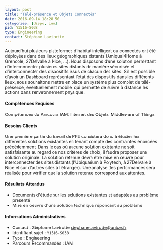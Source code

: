 ```yaml
---
layout: post
title: "Télé-présence et Objets Connectés"
date: 2016-09-14 18:28:50
categories: [dispo, iam]
pid: Y1516-S038
type: Engineering
contact: Stéphane Lavirotte
---
```

       
Aujourd’hui plusieurs plateformes d’habitat intelligent ou connectés ont été déployées dans des lieux géographiques distants (Amiqual4Home à Grenoble, 27Delvalle à Nice, …). Nous disposons d’une solution permettant d’interconnecter plusieurs sites distants de manière sécurisée et d’interconnecter des dispositifs issus de chacun des sites. S’il est possible d’avoir un Dashboard représentant l’état des dispositifs dans les différents lieux, nous souhaitons mettre en place un système plus complet de télé-présence, éventuellement mobile, qui permette de suivre à distance les actions dans l’environnement physique.

#### Compétences Requises
Compétences du Parcours IAM: Internet des Objets, Middleware of Things


#### Besoins Clients
Une première partie du travail de PFE consistera donc à étudier les différentes solutions existantes en tenant compte des contraintes énoncées précédemment. Dans le cas où aucune solution existante ne soit satisfaisante au regard de nos critères de choix, il faudra proposer une solution originale. La solution retenue devra être mise en œuvre pour interconnecter des sites distants (l’Ubiquarium à Polytech, à 27Delvalle à Nice et sur d’autres sites à l’étranger). Une analyse des performances sera réalisée pour vérifier que la solution retenue correspond aux attentes. 

#### Résultats Attendus
- Documents d'étude sur les solutions existantes et adaptées au problème présenté
- Mise en oeuvre d'une solution technique répondant au problème
     

#### Informations Administratives
  * Contact : Stéphane Lavirotte <stephane.lavirotte@unice.fr>
  * Identifiant sujet : `Y1516-S038`
  * Type : Engineering
  * Parcours Recommandés : IAM
     